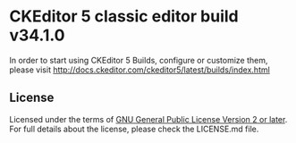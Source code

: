 CKEditor 5 classic editor build v34.1.0
=======================================

In order to start using CKEditor 5 Builds, configure or customize them, please visit http://docs.ckeditor.com/ckeditor5/latest/builds/index.html

## License

Licensed under the terms of [GNU General Public License Version 2 or later](http://www.gnu.org/licenses/gpl.html).
For full details about the license, please check the LICENSE.md file.
